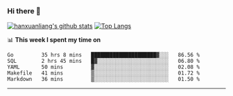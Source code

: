 ### Hi there 👋

<!--
**hanxuanliang/hanxuanliang** is a ✨ _special_ ✨ repository because its `README.md` (this file) appears on your GitHub profile.

Here are some ideas to get you started:

- 🔭 I’m currently working on ...
- 🌱 I’m currently learning ...
- 👯 I’m looking to collaborate on ...
- 🤔 I’m looking for help with ...
- 💬 Ask me about ...
- 📫 How to reach me: ...
- 😄 Pronouns: ...
- ⚡ Fun fact: ...
-->
[![hanxuanliang's github stats](https://github-readme-stats.vercel.app/api?username=hanxuanliang&count_private=true&show_icons=true)](https://github.com/anuraghazra/github-readme-stats)
[![Top Langs](https://github-readme-stats.vercel.app/api/top-langs/?username=hanxuanliang&layout=compact)](https://github.com/anuraghazra/github-readme-stats)

📊 **This week I spent my time on**
<!--START_SECTION:waka-->
```text
Go         35 hrs 8 mins   █████████████████████▓░░░   86.56 % 
SQL        2 hrs 45 mins   █▓░░░░░░░░░░░░░░░░░░░░░░░   06.80 % 
YAML       50 mins         ▓░░░░░░░░░░░░░░░░░░░░░░░░   02.08 % 
Makefile   41 mins         ▒░░░░░░░░░░░░░░░░░░░░░░░░   01.72 % 
Markdown   36 mins         ▒░░░░░░░░░░░░░░░░░░░░░░░░   01.50 % 
```
<!--END_SECTION:waka-->

***